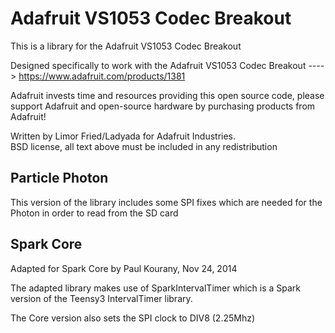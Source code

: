 Adafruit VS1053 Codec Breakout
==============================

  This is a library for the Adafruit VS1053 Codec Breakout

  Designed specifically to work with the Adafruit VS1053 Codec Breakout 
  ----> https://www.adafruit.com/products/1381

  Adafruit invests time and resources providing this open source code, 
  please support Adafruit and open-source hardware by purchasing 
  products from Adafruit!

  Written by Limor Fried/Ladyada for Adafruit Industries.  
  BSD license, all text above must be included in any redistribution

Particle Photon
---------------

  This version of the library includes some SPI fixes which are needed for the Photon in order to read from the SD card
  
Spark Core
----------
  
  Adapted for Spark Core by Paul Kourany, Nov 24, 2014
  
  The adapted library makes use of SparkIntervalTimer which is a Spark
  version of the Teensy3 IntervalTimer library.
  
  The Core version also sets the SPI clock to DIV8 (2.25Mhz)
  
  

  
